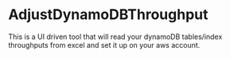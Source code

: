 # AdjustDynamoDBThroughput
This is a UI driven tool that will read your dynamoDB tables/index throughputs from excel and set it up on your aws account.
